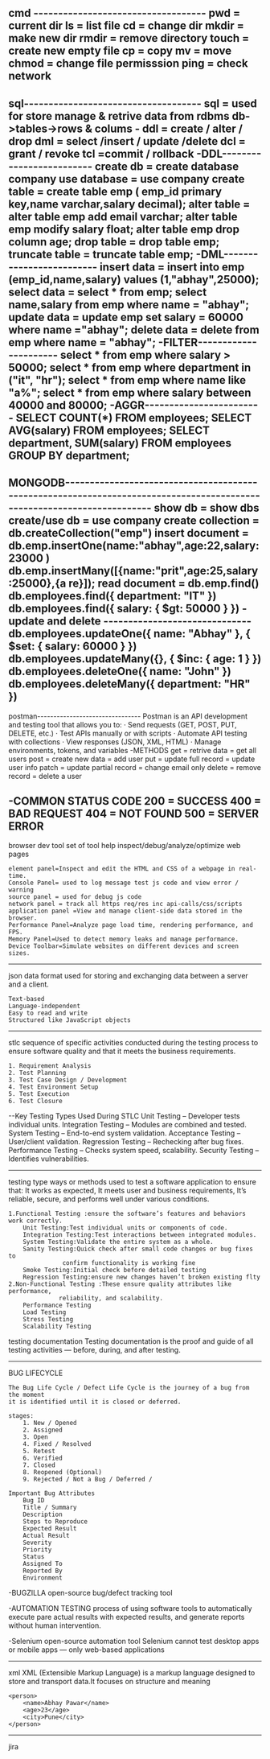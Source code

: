 cmd -----------------------------------
	pwd = current dir
	ls = list file
	cd = change dir	
	mkdir = make new dir
	rmdir = remove directory
	touch = create new empty file
	cp = copy
	mv = move
	chmod = change file permisssion
	ping = check network
---------------------------------------------------------------------------------------------------
sql------------------------------------
	sql = used for store manage & retrive data from rdbms
	db->tables->rows & colums
	-
	ddl = create / alter / drop
	dml = select /insert / update /delete
	dcl = grant / revoke
	tcl =commit / rollback 
-DDL-------------------------
	create db = create database company
	use database = use company
	create table = create table emp ( emp_id primary key,name varchar,salary decimal);
	alter table = alter table emp add email varchar;
		      alter table emp modify salary float;
		      alter table emp drop column age;
	drop table = drop table emp;
	truncate table = truncate table emp;
-DML-------------------------
	insert data = insert into emp (emp_id,name,salary) values (1,"abhay",25000);
	select data = select * from emp;
		      select name,salary from emp where name = "abhay";
	update data = update emp set salary = 60000 where name ="abhay";
	delete data = delete from emp where name = "abhay";
-FILTER----------------------
	select * from emp where salary > 50000;
	select * from emp where department in ("it", "hr");
	select * from emp where name like "a%";
	select * from emp where salary between 40000 and 80000;	
-AGGR------------------------
	SELECT COUNT(*) FROM employees;
	SELECT AVG(salary) FROM employees;
	SELECT department, SUM(salary) FROM employees GROUP BY department;
---------------------------------------------------------------------------------------------------------------
MONGODB-----------------------------------------------------------------------------------------------------------------------
	show db = show dbs
	create/use db = use company
	create collection = db.createCollection("emp")
	insert document = db.emp.insertOne(name:"abhay",age:22,salary:23000 )
			  db.emp.insertMany([{name:"prit",age:25,salary:25000},{a re}]);
	read document = db.emp.find()
			db.employees.find({ department: "IT" })
			db.employees.find({ salary: { $gt: 50000 } })
-update and delete ------------------------------
	db.employees.updateOne({ name: "Abhay" }, { $set: { salary: 60000 } })
	db.employees.updateMany({}, { $inc: { age: 1 } })
	db.employees.deleteOne({ name: "John" })
	db.employees.deleteMany({ department: "HR" })
-------------------------------------------------------------------------------------------
postman--------------------------------
	Postman is an API development and testing tool that allows you to:
		· Send requests (GET, POST, PUT, DELETE, etc.)
		· Test APIs manually or with scripts
		· Automate API testing with collections
		· View responses (JSON, XML, HTML)
		· Manage environments, tokens, and variables
-METHODS
	get = retrive data = get all users
	post = create new data = add user
	put = update full record = update user info
	patch = update partial record = change email only 
	delete = remove record = delete a user

-COMMON STATUS CODE 
	200 = SUCCESS
	400 = BAD REQUEST 
	404 = NOT FOUND
	500 = SERVER ERROR
-----------------------------------------------------------------------------------------
browser dev tool
	set of tool help inspect/debug/analyze/optimize web pages
	
	element panel=Inspect and edit the HTML and CSS of a webpage in real-time.
	Console Panel= used to log message test js code and view error / warning
	source panel = used for debug js code
	network panel = track all https req/res inc api-calls/css/scripts
	application panel =View and manage client-side data stored in the browser.
	Performance Panel=Analyze page load time, rendering performance, and FPS.
	Memory Panel=Used to detect memory leaks and manage performance.
	Device Toolbar=Simulate websites on different devices and screen sizes.
	
---------------------------------------------------------------------------------------------------
json
	data format used for storing and exchanging data between a server and a client.
	
	Text-based
	Language-independent
	Easy to read and write
	Structured like JavaScript objects
---------------------------------------------------------------------------------------------------
stlc
	sequence of specific activities conducted during the testing process to
	ensure software quality and that it meets the business requirements.
	
	1. Requirement Analysis
	2. Test Planning
	3. Test Case Design / Development
	4. Test Environment Setup
	5. Test Execution
	6. Test Closure

--Key Testing Types Used During STLC
	Unit Testing – Developer tests individual units.
	Integration Testing – Modules are combined and tested.
	System Testing – End-to-end system validation.
	Acceptance Testing – User/client validation.
	Regression Testing – Rechecking after bug fixes.
	Performance Testing – Checks system speed, scalability.
	Security Testing – Identifies vulnerabilities.
	
---------------------------------------------------------------------------------------------------
testing type
	ways or methods used to test a software application
	to ensure that:
			It works as expected,
			It meets user and business requirements,
			It’s reliable, secure, and performs well under various conditions.

	1.Functional Testing :ensure the software’s features and behaviors work correctly.
		Unit Testing:Test individual units or components of code.
		Integration Testing:Test interactions between integrated modules.
		System Testing:Validate the entire system as a whole.
		Sanity Testing:Quick check after small code changes or bug fixes to 	
			       confirm functionality is working fine
		Smoke Testing:Initial check before detailed testing
		Regression Testing:ensure new changes haven’t broken existing flty
	2.Non-Functional Testing :These ensure quality attributes like performance, 
				  reliability, and scalability.
		Performance Testing
		Load Testing
		Stress Testing	
	 	Scalability Testing
	 	
testing documentation
	Testing documentation is the proof and guide of all testing activities — before, 
	during, and after testing.
	
-----------------------------------------------------------------------------------------
BUG LIFECYCLE

	The Bug Life Cycle / Defect Life Cycle is the journey of a bug from the moment 
	it is identified until it is closed or deferred.
	
	stages:
		1. New / Opened
		2. Assigned
		3. Open
		4. Fixed / Resolved
		5. Retest
		6. Verified
		7. Closed
		8. Reopened (Optional)
		9. Rejected / Not a Bug / Deferred /
	
	Important Bug Attributes
		Bug ID
		Title / Summary
		Description
		Steps to Reproduce
		Expected Result
		Actual Result
		Severity
		Priority
		Status
		Assigned To
		Reported By
		Environment
		
-BUGZILLA
	open-source bug/defect tracking tool

-AUTOMATION TESTING
	process of using software tools to automatically execute pare actual
	results with expected results, and generate reports without human intervention.
	
-Selenium
	open-source automation tool
	Selenium cannot test desktop apps or mobile apps — only web-based applications
	
---------------------------------------------------------------------------------------------------------------------------------------------------------------
xml
	XML (Extensible Markup Language) is a markup language designed to store and 
	transport data.It focuses on structure and meaning 
	
	<person>
		<name>Abhay Pawar</name>
		<age>23</age>
		<city>Pune</city>
	</person>
	
-------------------------------------------------------------------------------------
jira
	
	
	

	
	
	
	
	
	
	
	
	
	
	
	
	
	
	
	
	
	
	
	
	
	
	
	
	
	
	
	
